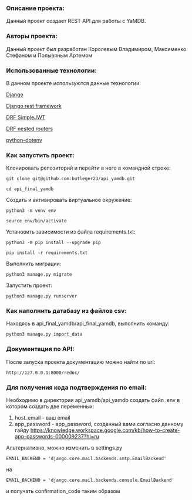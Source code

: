 ### Описание проекта:

Данный проект создает REST API для работы с YaMDB.

### Авторы проекта:

Данный проект был разработан Королевым Владимиром, Максименко Стефаном и Полывяным Артемом

### Использованные технологии:

В данном проекте используются данные технологии:

[Django](https://www.djangoproject.com/)

[Django rest framework](https://www.django-rest-framework.org/)

[DRF SimpleJWT](https://django-rest-framework-simplejwt.readthedocs.io/en/latest/)

[DRF nested routers](https://github.com/alanjds/drf-nested-routers)

[python-dotenv](https://pypi.org/project/python-dotenv/)

### Как запустить проект:

Клонировать репозиторий и перейти в него в командной строке:

```
git clone git@github.com:butleger23/api_yamdb.git
```

```
cd api_final_yamdb
```

Cоздать и активировать виртуальное окружение:

```
python3 -m venv env
```

```
source env/bin/activate
```

Установить зависимости из файла requirements.txt:

```
python3 -m pip install --upgrade pip
```

```
pip install -r requirements.txt
```

Выполнить миграции:

```
python3 manage.py migrate
```

Запустить проект:

```
python3 manage.py runserver
```
### Как наполнить датабазу из файлов csv:

Находясь в api_final_yamdb/api_final_yamdb, выполнить команду:
```
python3 manage.py import_data
```
### Документация по API:

После запуска проекта документацию можно найти по url:
```
http://127.0.0.1:8000/redoc/
```
### Для получения кода подтверждения по email:

Необходимо в директории api_yamdb/api_yamdb создать файл .env в котором создать две переменных:
1) host_email - ваш email
2) app_password - app_password, созданный вами согласно данному гайду https://knowledge.workspace.google.com/kb/how-to-create-app-passwords-000009237?hl=ru

Альтернативно, можно изменить в settings.py
```
EMAIL_BACKEND = 'django.core.mail.backends.smtp.EmailBackend'
```
на
```
EMAIL_BACKEND = 'django.core.mail.backends.console.EmailBackend'
```
и получать confirmation_code таким образом